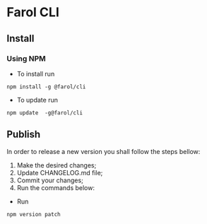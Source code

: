 # Farol CLI

## Install

### Using NPM

- To install run

```
npm install -g @farol/cli
```

- To update run

```
npm update  -g@farol/cli
```

## Publish

In order to release a new version you shall follow the steps bellow:

1. Make the desired changes;
2. Update CHANGELOG.md file;
3. Commit your changes;
4. Run the commands below:

- Run

```
npm version patch
```
